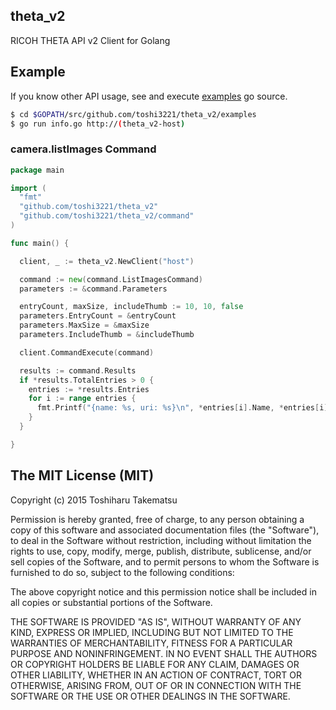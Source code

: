 ## theta_v2
RICOH THETA API v2 Client for Golang

## Example
If you know other API usage, see and execute [examples](examples) go source. 
```sh
$ cd $GOPATH/src/github.com/toshi3221/theta_v2/examples
$ go run info.go http://(theta_v2-host)
```

### camera.listImages Command
```go
package main

import (
  "fmt"
  "github.com/toshi3221/theta_v2"
  "github.com/toshi3221/theta_v2/command"
)

func main() {

  client, _ := theta_v2.NewClient("host")

  command := new(command.ListImagesCommand)
  parameters := &command.Parameters

  entryCount, maxSize, includeThumb := 10, 10, false
  parameters.EntryCount = &entryCount
  parameters.MaxSize = &maxSize
  parameters.IncludeThumb = &includeThumb

  client.CommandExecute(command)

  results := command.Results
  if *results.TotalEntries > 0 {
    entries := *results.Entries
    for i := range entries {
      fmt.Printf("{name: %s, uri: %s}\n", *entries[i].Name, *entries[i].Uri)
    }
  }

}
```

## The MIT License (MIT)

Copyright (c) 2015 Toshiharu Takematsu

Permission is hereby granted, free of charge, to any person obtaining a copy
of this software and associated documentation files (the "Software"), to deal
in the Software without restriction, including without limitation the rights
to use, copy, modify, merge, publish, distribute, sublicense, and/or sell
copies of the Software, and to permit persons to whom the Software is
furnished to do so, subject to the following conditions:

The above copyright notice and this permission notice shall be included in
all copies or substantial portions of the Software.

THE SOFTWARE IS PROVIDED "AS IS", WITHOUT WARRANTY OF ANY KIND, EXPRESS OR
IMPLIED, INCLUDING BUT NOT LIMITED TO THE WARRANTIES OF MERCHANTABILITY,
FITNESS FOR A PARTICULAR PURPOSE AND NONINFRINGEMENT. IN NO EVENT SHALL THE
AUTHORS OR COPYRIGHT HOLDERS BE LIABLE FOR ANY CLAIM, DAMAGES OR OTHER
LIABILITY, WHETHER IN AN ACTION OF CONTRACT, TORT OR OTHERWISE, ARISING FROM,
OUT OF OR IN CONNECTION WITH THE SOFTWARE OR THE USE OR OTHER DEALINGS IN
THE SOFTWARE.
